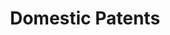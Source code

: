 ---
title: "Domestic Patents"
categories: domestic patent
permalink: /publications/domestic/patent/
---